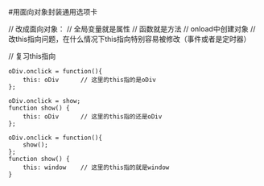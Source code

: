 #用面向对象封装通用选项卡

// 改成面向对象：
// 全局变量就是属性
// 函数就是方法
// onload中创建对象
// 改this指向问题，在什么情况下this指向特别容易被修改（事件或者是定时器）

// 复习this指向
```
oDiv.onclick = function(){
    this: oDiv      // 这里的this指的是oDiv
};

oDiv.onclick = show;
function show() {
    this: oDiv      // 这里的this指的还是oDiv
};

oDiv.onclick = function(){
    show();
};
function show() {
    this: window    // 这里的this指的就是window
}
```

